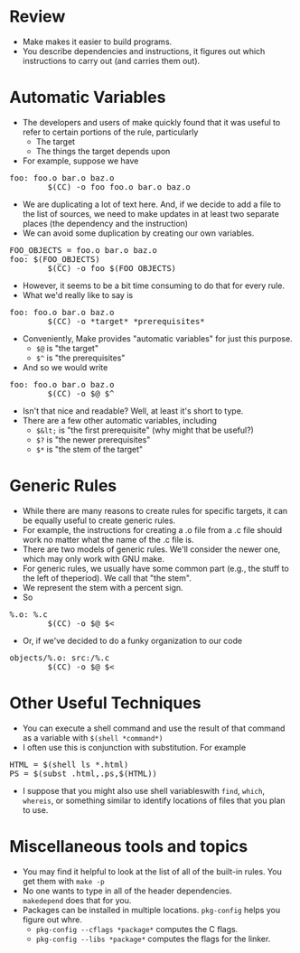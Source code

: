 Review
======

* Make makes it easier to build programs.
* You describe dependencies and instructions, it figures out which
  instructions to carry out (and carries them out).

Automatic Variables
===================

* The developers and users of make quickly found that it was useful
  to refer to certain portions of the rule, particularly
  + The target
  + The things the target depends upon
* For example, suppose we have
<pre>
foo: foo.o bar.o baz.o
        $(CC) -o foo foo.o bar.o baz.o
</pre>
* We are duplicating a lot of text here.  And, if we decide to add
  a file to the list of sources, we need to make updates in at least
  two separate places (the dependency and the instruction)
* We can avoid some duplication by creating our own variables.
<pre>
FOO_OBJECTS = foo.o bar.o baz.o
foo: $(FOO_OBJECTS)
        $(CC) -o foo $(FOO_OBJECTS)
</pre>
* However, it seems to be a bit time consuming to do that for every rule.
* What we'd really like to say is
<pre>
foo: foo.o bar.o baz.o
        $(CC) -o *target* *prerequisites*
</pre>
* Conveniently, Make provides "automatic variables" for just this
  purpose.
  + `$@` is "the target"
  + `$^` is "the prerequisites"
* And so we would write
<pre>
foo: foo.o bar.o baz.o
        $(CC) -o $@ $^
</pre>
* Isn't that nice and readable?  Well, at least it's short to type.
* There are a few other automatic variables, including
  + `$&lt;` is "the first prerequisite" (why might that
    be useful?)
  + `$?` is "the newer prerequisites"
  + `$*` is "the stem of the target"

Generic Rules
=============

* While there are many reasons to create rules for specific targets, it
  can be equally useful to create generic rules.
* For example, the instructions for creating a .o file from a .c file should
  work no matter what the name of the .c file is.
* There are two models of generic rules.  We'll consider the newer one,
  which may only work with GNU make.
* For generic rules, we usually have some common part (e.g., the stuff to 
  the left of theperiod).  We call that "the stem".
* We represent the stem with a percent sign.
* So
<pre>
%.o: %.c
        $(CC) -o $@ $&lt;
</pre>
* Or, if we've decided to do a funky organization to our code
<pre>
objects/%.o: src:/%.c
        $(CC) -o $@ $&lt;
</pre>

Other Useful Techniques
=======================

* You can execute a shell command and use the result of that command
  as a variable with `$(shell *command*)`
* I often use this is conjunction with substitution.  For example
<pre>
HTML = $(shell ls *.html)
PS = $(subst .html,.ps,$(HTML))
</pre>
* I suppose that you might also use shell variableswith `find`,
  `which`, `whereis`, or something similar to 
  identify locations of files that you plan to use.

Miscellaneous tools and topics
==============================

* You may find it helpful to look at the list of all of the built-in
  rules.  You get them with `make -p`
* No one wants to type in all of the header dependencies.  
  `makedepend` does that for you.
* Packages can be installed in multiple locations.
  `pkg-config` helps you figure out whre.
  + `pkg-config --cflags *package*` computes the
    C flags.
  + `pkg-config --libs *package*` computes the flags
    for the linker.

